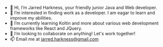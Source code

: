 - 👋 Hi, I’m Jarred Harkness, your friendly junior Java and Web developer.
- 👀 I’m interested in finding work as a developer. I am eagar to learn and improve my abilities. 
- 🌱 I’m currently learning Koltin and more about various web development frameworks like React and JQuery. 
- 💞️ I’m looking to collaborate on anything! Let's work together!
- 📫 Email me at jarred.harkness@gmail.com

<!---
jxh053188/jxh053188 is a ✨ special ✨ repository because its `README.md` (this file) appears on your GitHub profile.
You can click the Preview link to take a look at your changes.
--->
